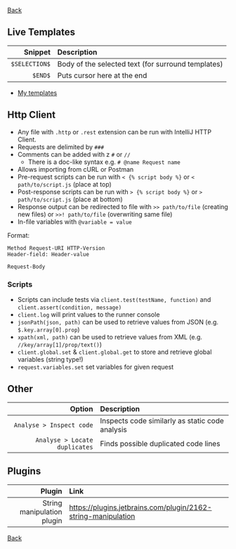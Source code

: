 [Back](../../README.md)

## Live Templates

|       Snippet | Description                                        |
|--------------:|:---------------------------------------------------|
| `$SELECTION$` | Body of the selected text (for surround templates) |
|       `$END$` | Puts cursor here at the end                        |

- [My templates](./live-templates.md)

## Http Client

- Any file with `.http` or `.rest` extension can be run with IntelliJ HTTP Client.
- Requests are delimited by `###`
- Comments can be added with z `#` or `//`
  - There is a doc-like syntax e.g. `# @name Request name`
- Allows importing from cURL or Postman
- Pre-request scripts can be run with `< {% script body %}` or `< path/to/script.js` (place at top)
- Post-response scripts can be run with `> {% script body %}` or `> path/to/script.js` (place at bottom)
- Response output can be redirected to file with `>> path/to/file` (creating new files) or `>>! path/to/file` (overwriting same file) 
- In-file variables with `@variable = value`

Format:
```
Method Request-URI HTTP-Version
Header-field: Header-value

Request-Body
```

### Scripts

- Scripts can include tests via `client.test(testName, function)` and `client.assert(condition, message)`
- `client.log` will print values to the runner console
- `jsonPath(json, path)` can be used to retrieve values from JSON (e.g. `$.key.array[0].prop`)
- `xpath(xml, path)` can be used to retrieve values from XML (e.g. `//key/array[1]/prop/text()`)
- `client.global.set` & `client.global.get` to store and retrieve global variables (string type!)
- `request.variables.set` set variables for given request

## Other

|                        Option | Description                                     |
|------------------------------:|:------------------------------------------------|
|      `Analyse > Inspect code` | Inspects code similarly as static code analysis |
| `Analyse > Locate duplicates` | Finds possible duplicated code lines            |

## Plugins

|                     Plugin | Link                                                          |
|---------------------------:|:--------------------------------------------------------------|
| String manipulation plugin | https://plugins.jetbrains.com/plugin/2162-string-manipulation |

[Back](../../README.md)
